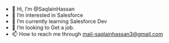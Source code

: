 - 👋 Hi, I’m @SaqlainHassan
- 👀 I’m interested in Salesforce
- 🌱 I’m currently learning Salesforce Dev
- 💞️ I’m looking to Get a job.
- 📫 How to reach me through mail-saqlainhassan3@gmail.com

<!---
SaqlainHassan/SaqlainHassan is a ✨ special ✨ repository because its `README.md` (this file) appears on your GitHub profile.
You can click the Preview link to take a look at your changes.
--->
